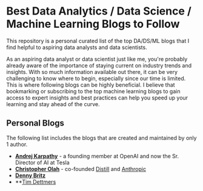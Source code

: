 # Best Data Analytics / Data Science / Machine Learning Blogs to Follow 

This repository is  a personal curated list of the top DA/DS/ML blogs that I find helpful to aspiring data analysts and data scientists. 

As an aspiring data analyst or data scientist just like me, you're probably already aware of the importance of staying current on industry trends and insights. With so much information available out there, it can be very challenging to know where to begin, especially since our time is limited. This is where following blogs can be highly beneficial. I believe that bookmarking or subscribing to the top machine learning blogs to gain access to expert insights and best practices can help you speed up your learning and stay ahead of the curve.

## Personal Blogs
The following list includes the blogs that are created and maintained by only 1 author. 

- **[Andrej Karpathy](http://karpathy.github.io/)** - a founding member at OpenAI and now the Sr. Director of AI at Tesla
- **[Christopher Olah](http://colah.github.io/)** - co-founded [Distill](https://distill.pub/) and [Anthropic](https://www.anthropic.com/)
- **[Denny Britz](https://dennybritz.com/)**
- **[Tim Dettmers](https://timdettmers.com/)
